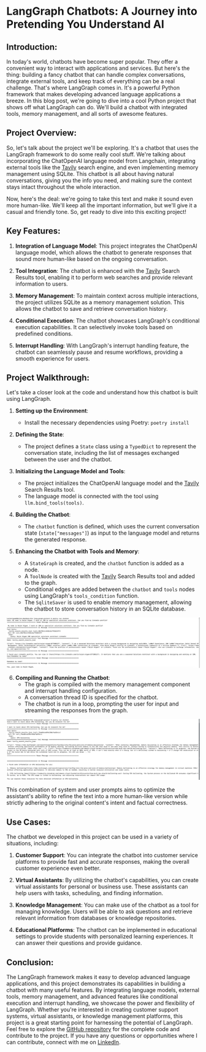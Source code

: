 # LangGraph Chatbots: A Journey into Pretending You Understand AI

## Introduction:
In today's world, chatbots have become super popular. They offer a convenient way to interact with applications and services. But here's the thing: building a fancy chatbot that can handle complex conversations, integrate external tools, and keep track of everything can be a real challenge. That's where LangGraph comes in. It's a powerful Python framework that makes developing advanced language applications a breeze. In this blog post, we're going to dive into a cool Python project that shows off what LangGraph can do. We'll build a chatbot with integrated tools, memory management, and all sorts of awesome features.

## Project Overview:
So, let's talk about the project we'll be exploring. It's a chatbot that uses the LangGraph framework to do some really cool stuff. We're talking about incorporating the ChatOpenAI language model from Langchain, integrating external tools like the [Tavily]([Tavily](https://tavily.com/)) search engine, and even implementing memory management using SQLite. This chatbot is all about having natural conversations, giving you the info you need, and making sure the context stays intact throughout the whole interaction.

Now, here's the deal: we're going to take this text and make it sound even more human-like. We'll keep all the important information, but we'll give it a casual and friendly tone. So, get ready to dive into this exciting project!

## Key Features:
1. **Integration of Language Model**: This project integrates the ChatOpenAI language model, which allows the chatbot to generate responses that sound more human-like based on the ongoing conversation.

2. **Tool Integration**: The chatbot is enhanced with the [Tavily](https://tavily.com/) Search Results tool, enabling it to perform web searches and provide relevant information to users.

3. **Memory Management**: To maintain context across multiple interactions, the project utilizes SQLite as a memory management solution. This allows the chatbot to save and retrieve conversation history.

4. **Conditional Execution**: The chatbot showcases LangGraph's conditional execution capabilities. It can selectively invoke tools based on predefined conditions.

5. **Interrupt Handling**: With LangGraph's interrupt handling feature, the chatbot can seamlessly pause and resume workflows, providing a smooth experience for users.

## Project Walkthrough:
Let's take a closer look at the code and understand how this chatbot is built using LangGraph.

1. **Setting up the Environment**:
   - Install the necessary dependencies using Poetry: `poetry install`

2. **Defining the State**:
   - The project defines a `State` class using a `TypedDict` to represent the conversation state, including the list of messages exchanged between the user and the chatbot.

3. **Initializing the Language Model and Tools**:
   - The project initializes the ChatOpenAI language model and the [Tavily](https://tavily.com/) Search Results tool.
   - The language model is connected with the tool using `llm.bind_tools(tools)`.

4. **Building the Chatbot**:
   - The `chatbot` function is defined, which uses the current conversation state (`state["messages"]`) as input to the language model and returns the generated response.

5. **Enhancing the Chatbot with Tools and Memory**:
   - A `StateGraph` is created, and the `chatbot` function is added as a node.
   - A `ToolNode` is created with the [Tavily](https://tavily.com/) Search Results tool and added to the graph.
   - Conditional edges are added between the `chatbot` and `tools` nodes using LangGraph's `tools_condition` function.
   - The `SqliteSaver` is used to enable memory management, allowing the chatbot to store conversation history in an SQLite database.

![](.README_images/a1945e22.png)

6. **Compiling and Running the Chatbot**:
   - The graph is compiled with the memory management component and interrupt handling configuration.
   - A conversation thread ID is specified for the chatbot.
   - The chatbot is run in a loop, prompting the user for input and streaming the responses from the graph.

![](.README_images/d849066c.png)


This combination of system and user prompts aims to optimize the assistant's ability to refine the text into a more human-like version while strictly adhering to the original content's intent and factual correctness.

## Use Cases:
The chatbot we developed in this project can be used in a variety of situations, including:

1. **Customer Support**: You can integrate the chatbot into customer service platforms to provide fast and accurate responses, making the overall customer experience even better.

2. **Virtual Assistants**: By utilizing the chatbot's capabilities, you can create virtual assistants for personal or business use. These assistants can help users with tasks, scheduling, and finding information.

3. **Knowledge Management**: You can make use of the chatbot as a tool for managing knowledge. Users will be able to ask questions and retrieve relevant information from databases or knowledge repositories.

4. **Educational Platforms**: The chatbot can be implemented in educational settings to provide students with personalized learning experiences. It can answer their questions and provide guidance.

## Conclusion:
The LangGraph framework makes it easy to develop advanced language applications, and this project demonstrates its capabilities in building a chatbot with many useful features. By integrating language models, external tools, memory management, and advanced features like conditional execution and interrupt handling, we showcase the power and flexibility of LangGraph. Whether you're interested in creating customer support systems, virtual assistants, or knowledge management platforms, this project is a great starting point for harnessing the potential of LangGraph.
Feel free to explore the [GitHub repository](https://github.com/rajat965ng/langGraph_chatbot.git) for the complete code and contribute to the project. If you have any questions or opportunities where I can contribute, connect with me on [LinkedIn](https://www.linkedin.com/in/rajat-nigam-877208127). 